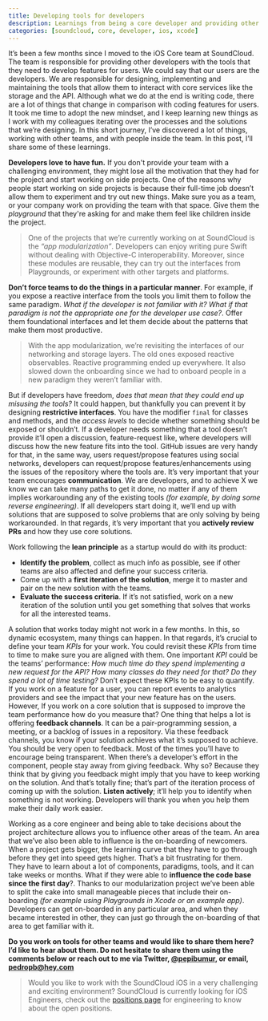 ```yaml
---
title: Developing tools for developers
description: Learnings from being a core developer and providing other teams with the tools that they need for their daily work.
categories: [soundcloud, core, developer, ios, xcode]
---
```


It’s been a few months since I moved to the iOS Core team at SoundCloud. The team is responsible for providing other developers with the tools that they need to develop features for users. We could say that our users are the developers. We are responsible for designing, implementing and maintaining the tools that allow them to interact with core services like the storage and the API. Although what we do at the end is writing code, there are a lot of things that change in comparison with coding features for users. It took me time to adopt the new mindset, and I keep learning new things as I work with my colleagues iterating over the processes and the solutions that we’re designing. In this short journey, I’ve discovered a lot of things, working with other teams, and with people inside the team. In this post, I’ll share some of these learnings.

**Developers love to have fun.** If you don't provide your team with a challenging environment, they might lose all the motivation that they had for the project and start working on side projects. One of the reasons why people start working on side projects is because their full-time job doesn’t allow them to experiment and try out new things. Make sure you as a team, or your company work on providing the team with that space. Give them the _playground_ that they're asking for and make them feel like children inside the project.

> One of the projects that we’re currently working on at SoundCloud is the _“app modularization”_. Developers can enjoy writing pure Swift without dealing with Objective-C interoperability. Moreover, since these modules are reusable, they can try out the interfaces from Playgrounds, or experiment with other targets and platforms.

**Don’t force teams to do the things in a particular manner**. For example, if you expose a reactive interface from the tools you limit them to follow the same paradigm. _What if the developer is not familiar with it?_ _What if that paradigm is not the appropriate one for the developer use case?_. Offer them foundational interfaces and let them decide about the patterns that make them most productive.

> With the app modularization, we’re revisiting the interfaces of our networking and storage layers. The old ones exposed reactive observables. Reactive programming ended up everywhere. It also slowed down the onboarding since we had to onboard people in a new paradigm they weren’t familiar with.

But if developers have freedom, _does that mean that they could end up misusing the tools?_ It could happen, but thankfully you can prevent it by designing **restrictive interfaces**. You have the modifier `final` for classes and methods, and the _access levels_ to decide whether something should be exposed or shouldn’t. If a developer needs something that a tool doesn’t provide it’ll open a discussion, feature-request like, where developers will discuss how the new feature fits into the tool. GitHub issues are very handy for that, in the same way, users request/propose features using social networks, developers can request/propose features/enhancements using the issues of the repository where the tools are. It’s very important that your team encourages **communication**. We are developers, and to achieve X we know we can take many paths to get it done, no matter if any of them implies workarounding any of the existing tools _(for example, by doing some reverse engineering)_. If all developers start doing it, we’ll end up with solutions that are supposed to solve problems that are only solving by being workarounded. In that regards, it’s very important that you **actively review PRs** and how they use core solutions.

Work following the **lean principle** as a startup would do with its product:

- **Identify the problem**, collect as much info as possible, see if other teams are also affected and define your success criteria.
- Come up with a **first iteration of the solution**, merge it to master and pair on the new solution with the teams.
- **Evaluate the success criteria**. If it’s not satisfied, work on a new iteration of the solution until you get something that solves that works for all the interested teams.

A solution that works today might not work in a few months. In this, so dynamic ecosystem, many things can happen. In that regards, it’s crucial to define your team _KPIs_ for your work. You could revisit these _KPIs_ from time to time to make sure you are aligned with them. One important _KPI_ could be the teams’ performance: _How much time do they spend implementing a new request for the API?_ _How many classes do they need for that?_ _Do they spend a lot of time testing?_
Don’t expect these KPIs to be easy to quantify. If you work on a feature for a user, you can report events to analytics providers and see the impact that your new feature has on the users. However, If you work on a core solution that is supposed to improve the team performance how do you measure that? One thing that helps a lot is offering **feedback channels**. It can be a pair-programming session, a meeting, or a backlog of issues in a repository. Via these feedback channels, you know if your solution achieves what it’s supposed to achieve. You should be very open to feedback. Most of the times you’ll have to encourage being transparent. When there’s a developer’s effort in the component, people stay away from giving feedback. Why so? Because they think that by giving you feedback might imply that you have to keep working on the solution. And that’s totally fine; that’s part of the iteration process of coming up with the solution. **Listen actively**; it’ll help you to identify when something is not working. Developers will thank you when you help them make their daily work easier.

Working as a core engineer and being able to take decisions about the project architecture allows you to influence other areas of the team. An area that we’ve also been able to influence is the on-boarding of newcomers. When a project gets bigger, the learning curve that they have to go through before they get into speed gets higher. That’s a bit frustrating for them. They have to learn about a lot of components, paradigms, tools, and it can take weeks or months. What if they were able to **influence the code base since the first day**?. Thanks to our modularization project we’ve been able to split the cake into small manageable pieces that include their on-boarding _(for example using Playgrounds in Xcode or an example app)_. Developers can get on-boarded in any particular area, and when they became interested in other, they can just go through the on-boarding of that area to get familiar with it.

**Do you work on tools for other teams and would like to share them here? I’d like to hear about them. Do not hesitate to share them using the comments below or reach out to me via Twitter, [@pepibumur](https://twitter.com/pepicrft), or email, [pedropb@hey.com](mailto://pedropb@hey.com)**

> Would you like to work with the SoundCloud iOS in a very challenging and exciting environment? SoundCloud is currently looking for iOS Engineers, check out the [positions page](https://soundcloud.com/jobs/2016-08-05-ios-engineer-berlin) for engineering to know about the open positions.
